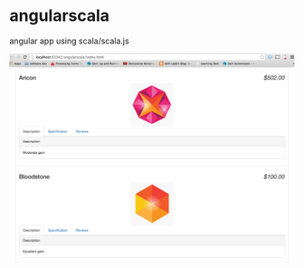 angularscala
============

angular app using scala/scala.js

![AppDemo](/images/scalagemstore.png?raw=true)